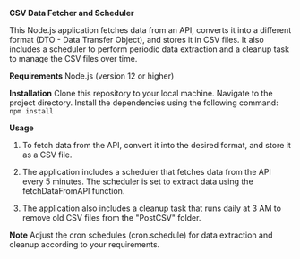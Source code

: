 **CSV Data Fetcher and Scheduler**

This Node.js application fetches data from an API, converts it into a different format (DTO - Data Transfer Object), and stores it in CSV files. It also includes a scheduler to perform periodic data extraction and a cleanup task to manage the CSV files over time.

**Requirements**
Node.js (version 12 or higher)

**Installation**
Clone this repository to your local machine.
Navigate to the project directory.
Install the dependencies using the following command:
`npm install`

**Usage**

1. To fetch data from the API, convert it into the desired format, and store it as a CSV file.

2. The application includes a scheduler that fetches data from the API every 5 minutes. The scheduler is set to extract data using the fetchDataFromAPI function.

3. The application also includes a cleanup task that runs daily at 3 AM to remove old CSV files from the "PostCSV" folder.


**Note**
Adjust the cron schedules (cron.schedule) for data extraction and cleanup according to your requirements.
